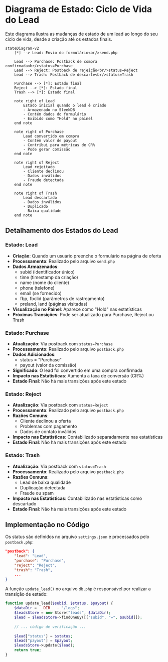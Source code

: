 # Diagrama de Estado: Ciclo de Vida do Lead

Este diagrama ilustra as mudanças de estado de um lead ao longo do seu ciclo de
vida, desde a criação até os estados finais.

```mermaid
stateDiagram-v2
    [*] --> Lead: Envio do formulário<br/>send.php
    
    Lead --> Purchase: Postback de compra confirmada<br/>status=Purchase
    Lead --> Reject: Postback de rejeição<br/>status=Reject
    Lead --> Trash: Postback de descarte<br/>status=Trash
    
    Purchase --> [*]: Estado final
    Reject --> [*]: Estado final
    Trash --> [*]: Estado final
    
    note right of Lead
        Estado inicial quando o lead é criado
        - Armazenado no SleekDB
        - Contém dados do formulário
        - Exibido como "Hold" no painel
    end note
    
    note right of Purchase
        Lead convertido em compra
        - Contém valor de payout
        - Contribui para métricas de CR%
        - Pode gerar comissão
    end note
    
    note right of Reject
        Lead rejeitado
        - Cliente declinou
        - Dados inválidos
        - Fraude detectada
    end note
    
    note right of Trash
        Lead descartado
        - Dados inválidos
        - Duplicado
        - Baixa qualidade
    end note
```

## Detalhamento dos Estados do Lead

### Estado: Lead

- **Criação**: Quando um usuário preenche o formulário na página de oferta
- **Processamento**: Realizado pelo arquivo `send.php`
- **Dados Armazenados**:
  - subid (identificador único)
  - time (timestamp da criação)
  - name (nome do cliente)
  - phone (telefone)
  - email (se fornecido)
  - fbp, fbclid (parâmetros de rastreamento)
  - preland, land (páginas visitadas)
- **Visualização no Painel**: Aparece como "Hold" nas estatísticas
- **Próximas Transições**: Pode ser atualizado para Purchase, Reject ou Trash

### Estado: Purchase

- **Atualização**: Via postback com `status=Purchase`
- **Processamento**: Realizado pelo arquivo `postback.php`
- **Dados Adicionados**:
  - status = "Purchase"
  - payout (valor da comissão)
- **Significado**: O lead foi convertido em uma compra confirmada
- **Impacto nas Estatísticas**: Aumenta a taxa de conversão (CR%)
- **Estado Final**: Não há mais transições após este estado

### Estado: Reject

- **Atualização**: Via postback com `status=Reject`
- **Processamento**: Realizado pelo arquivo `postback.php`
- **Razões Comuns**:
  - Cliente declinou a oferta
  - Problemas com pagamento
  - Dados de contato inválidos
- **Impacto nas Estatísticas**: Contabilizado separadamente nas estatísticas
- **Estado Final**: Não há mais transições após este estado

### Estado: Trash

- **Atualização**: Via postback com `status=Trash`
- **Processamento**: Realizado pelo arquivo `postback.php`
- **Razões Comuns**:
  - Lead de baixa qualidade
  - Duplicação detectada
  - Fraude ou spam
- **Impacto nas Estatísticas**: Contabilizado nas estatísticas como descartado
- **Estado Final**: Não há mais transições após este estado

## Implementação no Código

Os status são definidos no arquivo `settings.json` e processados pelo
`postback.php`:

```json
"postback": {
    "lead": "Lead",
    "purchase": "Purchase",
    "reject": "Reject",
    "trash": "Trash",
    ...
}
```

A função `update_lead()` no arquivo `db.php` é responsável por realizar a
transição de estado:

```php
function update_lead($subid, $status, $payout) {
    $dataDir = __DIR__ . "/logs";
    $leadsStore = new Store("leads", $dataDir);
    $lead = $leadsStore->findOneBy([["subid", "=", $subid]]);
    
    // ... código de verificação ...
    
    $lead["status"] = $status;
    $lead["payout"] = $payout;
    $leadsStore->update($lead);
    return true;
}
```
